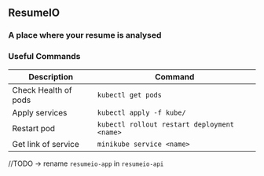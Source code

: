 ## ResumeIO
###  A place where your resume is analysed

### Useful Commands

Description  | Command
------------- | -------------
Check Health of pods  | `kubectl get pods`
Apply services  | `kubectl apply -f kube/`
Restart pod  | `kubectl rollout restart deployment <name>`
Get link of service  | `minikube service <name>`

//TODO -> rename `resumeio-app` in `resumeio-api`